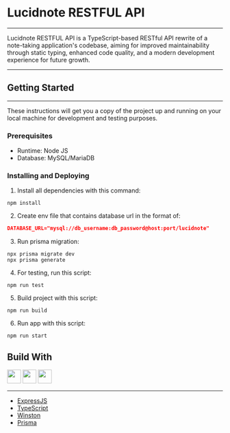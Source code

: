 # Lucidnote RESTFUL API

---
Lucidnote RESTFUL API is a TypeScript-based RESTful API rewrite of a note-taking application's codebase, aiming for improved maintainability through static typing, enhanced code quality, and a modern development experience for future growth.

---
## Getting Started

---
These instructions will get you a copy of the project up and running on your local machine for development and testing purposes.
### Prerequisites
- Runtime: Node JS
- Database: MySQL/MariaDB
### Installing and Deploying
1. Install all dependencies with this command:
```shell
npm install
```
2. Create env file that contains database url in the format of:
```json
DATABASE_URL="mysql://db_username:db_password@host:port/lucidnote"
```
3. Run prisma migration:
```shell
npx prisma migrate dev
npx prisma generate
```
4. For testing, run this script:
```shell
npm run test
```
5. Build project with this script:
```shell
npm run build
```
6. Run app with this script:
```shell
npm run start
```

## Build With

<img src="https://cdn.worldvectorlogo.com/logos/prisma-2.svg" height="32">
<img src="https://miro.medium.com/v2/resize:fit:873/1*INbde3qJbLHW7Y1nzgY_9g.png" height="32">
<img src="https://upload.wikimedia.org/wikipedia/commons/thumb/4/4c/Typescript_logo_2020.svg/2048px-Typescript_logo_2020.svg.png" height="32">

___
- [ExpressJS](https://expressjs.com/)
- [TypeScript](https://www.typescriptlang.org/)
- [Winston](https://github.com/winstonjs/winston)
- [Prisma](https://www.prisma.io/)
